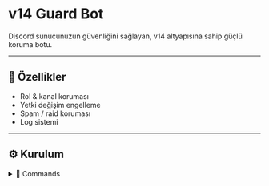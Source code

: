 # v14 Guard Bot

Discord sunucunuzun güvenliğini sağlayan, v14 altyapısına sahip güçlü koruma botu.

---

## 🚀 Özellikler
- Rol & kanal koruması
- Yetki değişim engelleme
- Spam / raid koruması
- Log sistemi

---

## ⚙️ Kurulum
<details> <summary>📜 Commands</summary>
Genel Komutlar

Koruma Komutları

Log Komutları

</details>

